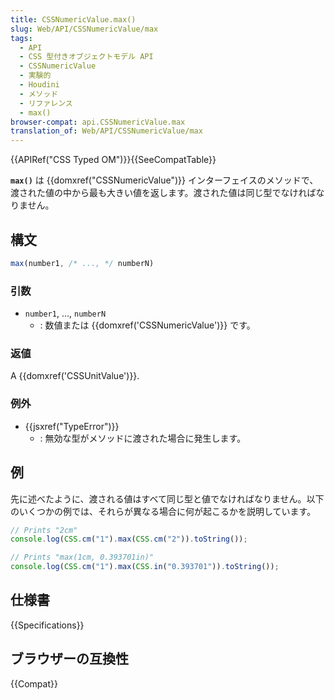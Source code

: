 ```yaml
---
title: CSSNumericValue.max()
slug: Web/API/CSSNumericValue/max
tags:
  - API
  - CSS 型付きオブジェクトモデル API
  - CSSNumericValue
  - 実験的
  - Houdini
  - メソッド
  - リファレンス
  - max()
browser-compat: api.CSSNumericValue.max
translation_of: Web/API/CSSNumericValue/max
---
```

{{APIRef("CSS Typed OM")}}{{SeeCompatTable}}

**`max()`** は {{domxref("CSSNumericValue")}} インターフェイスのメソッドで、渡された値の中から最も大きい値を返します。渡された値は同じ型でなければなりません。

## 構文

```js
max(number1, /* ..., */ numberN)
```

### 引数

- `number1`, …, `numberN`
  - : 数値または {{domxref('CSSNumericValue')}} です。

### 返値

A {{domxref('CSSUnitValue')}}.

### 例外

- {{jsxref("TypeError")}}
  - : 無効な型がメソッドに渡された場合に発生します。

## 例

先に述べたように、渡される値はすべて同じ型と値でなければなりません。以下のいくつかの例では、それらが異なる場合に何が起こるかを説明しています。

```js
// Prints "2cm"
console.log(CSS.cm("1").max(CSS.cm("2")).toString());

// Prints "max(1cm, 0.393701in)"
console.log(CSS.cm("1").max(CSS.in("0.393701")).toString());
```

## 仕様書

{{Specifications}}

## ブラウザーの互換性

{{Compat}}

